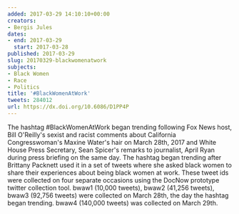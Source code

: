 ```yaml
---
added: 2017-03-29 14:10:10+00:00
creators:
- Bergis Jules
dates:
- end: 2017-03-29
  start: 2017-03-28
published: 2017-03-29
slug: 20170329-blackwomenatwork
subjects:
- Black Women
- Race
- Politics
title: '#BlackWomenAtWork'
tweets: 284012
url: https://dx.doi.org/10.6086/D1PP4P
---
```


The hashtag #BlackWomenAtWork began trending following Fox News host, Bill O'Reilly's sexist and racist comments about California Congresswoman's Maxine Water's hair on March 28th, 2017 and White House Press Secretary, Sean Spicer's remarks to journalist, April Ryan during press briefing on the same day. The hashtag began trending after Brittany Packnett used it in a set of tweets where she asked black women to share their experiences about being black women at work. These tweet ids were collected on four separate occasions using the DocNow prototype twitter collection tool. bwaw1 (10,000 tweets), bwaw2 (41,256 tweets), bwaw3 (92,756 tweets) were collected on March 28th, the day the hashtag began trending. bwaw4 (140,000 tweets) was collected on March 29th.
